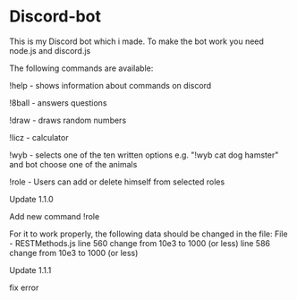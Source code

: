 # Discord-bot

This is my Discord bot which i made. 
To make the bot work you need node.js and discord.js

The following commands are available:

!help  - shows information about commands on discord

!8ball - answers questions

!draw - draws random numbers

!licz - calculator

!wyb - selects one of the ten written options e.g. "!wyb cat dog hamster" and bot choose one of the animals

!role - Users can add or delete himself from selected roles 

Update 1.1.0

Add new command !role

For it to work properly, the following data should be changed in the file:
File - RESTMethods.js
line 560 change from 10e3 to 1000 (or less)
line 586 change from 10e3 to 1000 (or less)

Update 1.1.1

fix error
